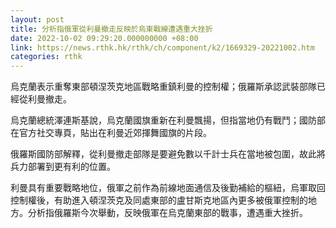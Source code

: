```yaml
---
layout: post
title: 分析指俄軍從利曼撤走反映於烏東戰線遭遇重大挫折
date: 2022-10-02 09:29:20.000000000 +08:00
link: https://news.rthk.hk/rthk/ch/component/k2/1669329-20221002.htm
categories: rthk
---
```


烏克蘭表示重奪東部頓涅茨克地區戰略重鎮利曼的控制權；俄羅斯承認武裝部隊已經從利曼撤走。

烏克蘭總統澤連斯基說，烏克蘭國旗重新在利曼飄揚，但指當地仍有戰鬥；國防部在官方社交專頁，貼出在利曼近郊揮舞國旗的片段。

俄羅斯國防部解釋，從利曼撤走部隊是要避免數以千計士兵在當地被包圍，故此將兵力部署到更有利的位置。

利曼具有重要戰略地位，俄軍之前作為前線地面通信及後勤補給的樞紐，烏軍取回控制權後，有助進入頓涅茨克及同處東部的盧甘斯克地區內更多被俄軍控制的地方。分析指俄羅斯今次舉動，反映俄軍在烏克蘭東部的戰事，遭遇重大挫折。
